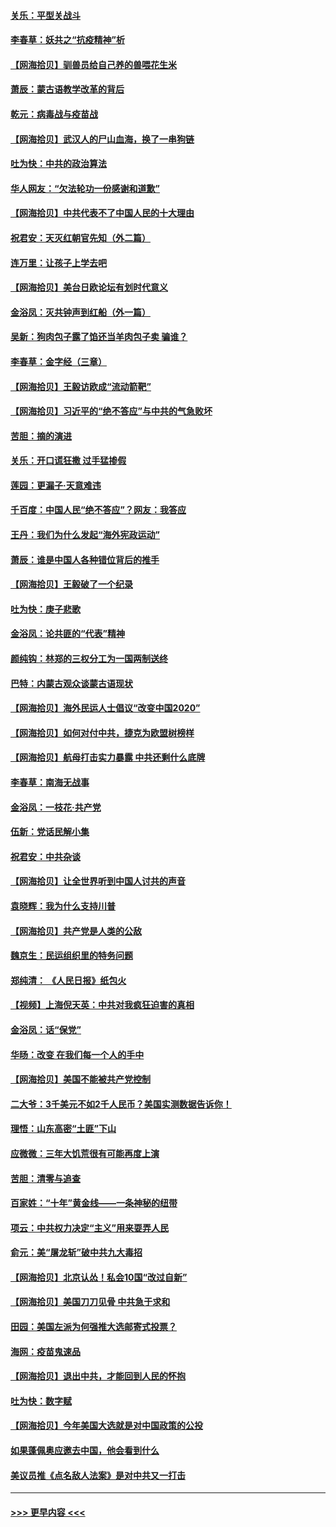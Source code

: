 #### [关乐：平型关战斗](../pages/nsc993/n12395387.md?t=09111153) 
#### [李春草：妖共之“抗疫精神”析](../pages/nsc993/n12395240.md?t=09111153) 
#### [【网海拾贝】驯兽员给自己养的兽喂花生米](../pages/nsc993/n12393919.md?t=09111153) 
#### [萧辰：蒙古语教学改革的背后](../pages/nsc993/n12393677.md?t=09111153) 
#### [乾元：病毒战与疫苗战](../pages/nsc993/n12393107.md?t=09111153) 
#### [【网海拾贝】武汉人的尸山血海，换了一串狗链](../pages/nsc993/n12393043.md?t=09111153) 
#### [吐为快：中共的政治算法](../pages/nsc993/n12390506.md?t=09111153) 
#### [华人网友：“欠法轮功一份感谢和道歉”](../pages/nsc993/n12390098.md?t=09111153) 
#### [【网海拾贝】中共代表不了中国人民的十大理由](../pages/nsc993/n12388155.md?t=09111153) 
#### [祝君安：天灭红朝官先知（外二篇）](../pages/nsc993/n12387957.md?t=09111153) 
#### [连万里：让孩子上学去吧](../pages/nsc993/n12385309.md?t=09111153) 
#### [【网海拾贝】美台日欧论坛有划时代意义](../pages/nsc993/n12385232.md?t=09111153) 
#### [金浴凤：灭共钟声到红船（外一篇）](../pages/nsc993/n12385154.md?t=09111153) 
#### [吴新：狗肉包子露了馅还当羊肉包子卖 骗谁？](../pages/nsc993/n12385133.md?t=09111153) 
#### [李春草：金字经（三章）](../pages/nsc993/n12383691.md?t=09111153) 
#### [【网海拾贝】王毅访欧成“流动箭靶”](../pages/nsc993/n12383338.md?t=09111153) 
#### [【网海拾贝】习近平的“绝不答应”与中共的气急败坏](../pages/nsc993/n12382819.md?t=09111153) 
#### [苦胆：摘的演进](../pages/nsc993/n12382619.md?t=09111153) 
#### [关乐：开口谎狂撒 过手猛掺假](../pages/nsc993/n12382604.md?t=09111153) 
#### [莲园：更漏子‧天意难违](../pages/nsc993/n12382598.md?t=09111153) 
#### [千百度：中国人民“绝不答应”？网友：我答应](../pages/nsc993/n12382024.md?t=09111153) 
#### [王丹：我们为什么发起“海外宪政运动”](../pages/nsc993/n12380286.md?t=09111153) 
#### [萧辰：谁是中国人各种错位背后的推手](../pages/nsc993/n12379800.md?t=09111153) 
#### [【网海拾贝】王毅破了一个纪录](../pages/nsc993/n12379251.md?t=09111153) 
#### [吐为快：庚子悲歌](../pages/nsc993/n12378821.md?t=09111153) 
#### [金浴凤：论共匪的“代表”精神](../pages/nsc993/n12377546.md?t=09111153) 
#### [颜纯钩：林郑的三权分工为一国两制送终](../pages/nsc993/n12377306.md?t=09111153) 
#### [巴特：内蒙古观众谈蒙古语现状](../pages/nsc993/n12376923.md?t=09111153) 
#### [【网海拾贝】海外民运人士倡议“改变中国2020”](../pages/nsc993/n12376682.md?t=09111153) 
#### [【网海拾贝】如何对付中共，捷克为欧盟树榜样](../pages/nsc993/n12374209.md?t=09111153) 
#### [【网海拾贝】航母打击实力暴露 中共还剩什么底牌](../pages/nsc993/n12371825.md?t=09111153) 
#### [李春草：南海无战事](../pages/nsc993/n12371159.md?t=09111153) 
#### [金浴凤：一枝花·共产党](../pages/nsc993/n12368757.md?t=09111153) 
#### [伍新：党话民解小集](../pages/nsc993/n12366907.md?t=09111153) 
#### [祝君安：中共杂谈](../pages/nsc993/n12366076.md?t=09111153) 
#### [【网海拾贝】让全世界听到中国人讨共的声音](../pages/nsc993/n12365569.md?t=09111153) 
#### [袁晓辉：我为什么支持川普](../pages/nsc993/n12362670.md?t=09111153) 
#### [【网海拾贝】共产党是人类的公敌](../pages/nsc993/n12363182.md?t=09111153) 
#### [魏京生：民运组织里的特务问题](../pages/nsc993/n12363010.md?t=09111153) 
#### [郑纯清： 《人民日报》纸包火](../pages/nsc993/n12362706.md?t=09111153) 
#### [【视频】上海倪天英：中共对我疯狂迫害的真相](../pages/nsc993/n12356341.md?t=09111153) 
#### [金浴凤：话“保党”](../pages/nsc993/n12361867.md?t=09111153) 
#### [华旸：改变 在我们每一个人的手中](../pages/nsc993/n12361774.md?t=09111153) 
#### [【网海拾贝】美国不能被共产党控制](../pages/nsc993/n12360271.md?t=09111153) 
#### [二大爷：3千美元不如2千人民币？美国实测数据告诉你！](../pages/nsc993/n12358563.md?t=09111153) 
#### [理悟：山东高密“土匪”下山](../pages/nsc993/n12358535.md?t=09111153) 
#### [应微微：三年大饥荒很有可能再度上演](../pages/nsc993/n12358523.md?t=09111153) 
#### [苦胆：清零与追查](../pages/nsc993/n12358501.md?t=09111153) 
#### [百家姓：“十年”黄金线——一条神秘的纽带](../pages/nsc993/n12358319.md?t=09111153) 
#### [项云：中共权力决定“主义”用来耍弄人民](../pages/nsc993/n12358172.md?t=09111153) 
#### [俞元：美“屠龙斩”破中共九大毒招](../pages/nsc993/n12357822.md?t=09111153) 
#### [【网海拾贝】北京认怂！私会10国“改过自新”](../pages/nsc993/n12357784.md?t=09111153) 
#### [【网海拾贝】美国刀刀见骨 中共急于求和](../pages/nsc993/n12355511.md?t=09111153) 
#### [田园：美国左派为何强推大选邮寄式投票？](../pages/nsc993/n12352963.md?t=09111153) 
#### [海网：疫苗鬼速品](../pages/nsc993/n12354438.md?t=09111153) 
#### [【网海拾贝】退出中共，才能回到人民的怀抱](../pages/nsc993/n12352634.md?t=09111153) 
#### [吐为快：数字赋](../pages/nsc993/n12352317.md?t=09111153) 
#### [【网海拾贝】今年美国大选就是对中国政策的公投](../pages/nsc993/n12350973.md?t=09111153) 
#### [如果蓬佩奥应邀去中国，他会看到什么](../pages/nsc993/n12350945.md?t=09111153) 
#### [美议员推《点名敌人法案》是对中共又一打击](../pages/nsc993/n12350765.md?t=09111153) 

----
#### [ >>> 更早内容 <<< ](../indexes/nsc993-earlier.md)
